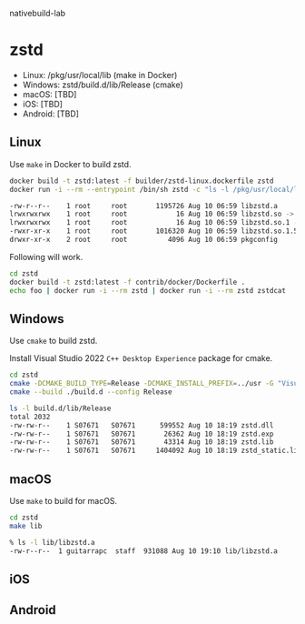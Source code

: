 nativebuild-lab

# zstd

* Linux: /pkg/usr/local/lib (make in Docker)
* Windows: zstd/build.d/lib/Release (cmake)
* macOS: [TBD]
* iOS: [TBD]
* Android: [TBD]

## Linux

Use `make` in Docker to build zstd.

```bash
docker build -t zstd:latest -f builder/zstd-linux.dockerfile zstd
docker run -i --rm --entrypoint /bin/sh zstd -c "ls -l /pkg/usr/local/lib"

-rw-r--r--    1 root     root       1195726 Aug 10 06:59 libzstd.a
lrwxrwxrwx    1 root     root            16 Aug 10 06:59 libzstd.so -> libzstd.so.1.5.3
lrwxrwxrwx    1 root     root            16 Aug 10 06:59 libzstd.so.1 -> libzstd.so.1.5.3
-rwxr-xr-x    1 root     root       1016320 Aug 10 06:59 libzstd.so.1.5.3
drwxr-xr-x    2 root     root          4096 Aug 10 06:59 pkgconfig
```

Following will work.

```bash
cd zstd
docker build -t zstd:latest -f contrib/docker/Dockerfile .
echo foo | docker run -i --rm zstd | docker run -i --rm zstd zstdcat
```

## Windows

Use `cmake` to build zstd.

Install Visual Studio 2022 `C++ Desktop Experience` package for cmake.

```bash
cd zstd
cmake -DCMAKE_BUILD_TYPE=Release -DCMAKE_INSTALL_PREFIX=../usr -G "Visual Studio 17 2022" -Wno-dev -S build/cmake -B build.d
cmake --build ./build.d --config Release
```

```bash
ls -l build.d/lib/Release
total 2032
-rw-rw-r--    1 S07671   S07671      599552 Aug 10 18:19 zstd.dll
-rw-rw-r--    1 S07671   S07671       26362 Aug 10 18:19 zstd.exp
-rw-rw-r--    1 S07671   S07671       43314 Aug 10 18:19 zstd.lib
-rw-rw-r--    1 S07671   S07671     1404092 Aug 10 18:19 zstd_static.lib
```


## macOS

Use `make` to build for macOS.

```bash
cd zstd
make lib
```

```bash
% ls -l lib/libzstd.a
-rw-r--r--  1 guitarrapc  staff  931088 Aug 10 19:10 lib/libzstd.a
```


## iOS

## Android

